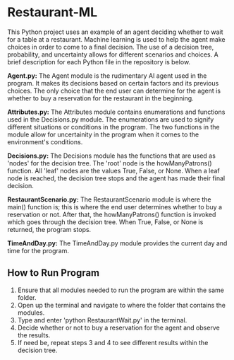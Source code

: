 # Restaurant-ML

This Python project uses an example of an agent deciding whether to wait for a table at a restaurant.
Machine learning is used to help the agent make choices in order to come to a final decision. The use of a
decision tree, probability, and uncertainty allows for different scenarios and choices. A brief description for each
Python file in the repository is below.

**Agent.py:** The Agent module is the rudimentary AI agent used in the program. It makes its decisions based on certain factors
and its previous choices. The only choice that the end user can determine for the agent is whether to buy a reservation for
the restaurant in the beginning.

**Attributes.py:** The Attributes module contains enumerations and functions used in the Decisions.py module. The enumerations
are used to signify different situations or conditions in the program. The two functions in the module allow for uncertainity
in the program when it comes to the environment's conditions.

**Decisions.py:** The Decisions module has the functions that are used as 'nodes' for the decision tree. The 'root' node is
the howManyPatrons() function. All 'leaf' nodes are the values True, False, or None. When a leaf node is reached, the decision tree stops
and the agent has made their final decision.

**RestaurantScenario.py:** The RestaurantScenario module is where the main() function is; this is where the end user determines whether to
buy a reservation or not. After that, the howManyPatrons() function is invoked which goes through the decision tree. When True, False,
or None is returned, the program stops.

**TimeAndDay.py:** The TimeAndDay.py module provides the current day and time for the program.

## How to Run Program
1. Ensure that all modules needed to run the program are within the same folder.
2. Open up the terminal and navigate to where the folder that contains the modules.
3. Type and enter 'python RestaurantWait.py' in the terminal.
4. Decide whether or not to buy a reservation for the agent and observe the results.
5. If need be, repeat steps 3 and 4 to see different results within the decision tree. 
